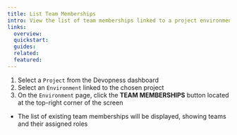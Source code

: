 ```yaml
---
title: List Team Memberships
intro: View the list of team memberships linked to a project environment and check which teams have access and their assigned roles.
links:
  overview:
  quickstart:
  guides:
  related:
  featured:
---
```


1. Select a `Project` from the Devopness dashboard
1. Select an `Environment` linked to the chosen project
1. On the `Environment` page, click the **TEAM MEMBERSHIPS** button located at the top-right corner of the screen
  - The list of existing team memberships will be displayed, showing teams and their assigned roles
